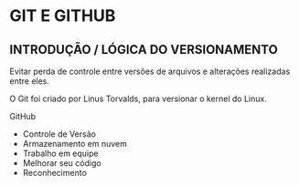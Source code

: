 # GIT E GITHUB

## INTRODUÇÃO / LÓGICA DO VERSIONAMENTO

Evitar perda de controle entre versões de arquivos e alterações realizadas entre eles.

O Git foi criado por Linus Torvalds, para versionar o kernel do Linux.

GitHub

- Controle de Versão 
- Armazenamento em nuvem
- Trabalho em equipe
- Melhorar seu código
- Reconhecimento